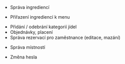 * Správa ingrediencí
- Přiřazení ingrediencí k menu
* Přidání / odebrání kategorií jídel
* Objednávky, placení
* Správa rezervací pro zaměstnance (editace, mazání)
- Správa místností
* Změna hesla
